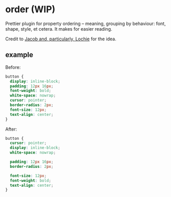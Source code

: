 # order (WIP)

Prettier plugin for property ordering – meaning, grouping by behaviour: font, shape, style, et cetera. It makes for easier reading.

Credit to [Jacob and, particularly, Lochie](https://nitter.poast.org/jcb/status/1798094424775242203#m) for the idea.

## example

Before:

```css
button {
  display: inline-block;
  padding: 12px 16px;
  font-weight: bold;
  white-space: nowrap;
  cursor: pointer;
  border-radius: 2px;
  font-size: 12px;
  text-align: center;
}
```

After:

```css
button {
  cursor: pointer;
  display: inline-block;
  white-space: nowrap;

  padding: 12px 16px;
  border-radius: 2px;

  font-size: 12px;
  font-weight: bold;
  text-align: center;
}
```